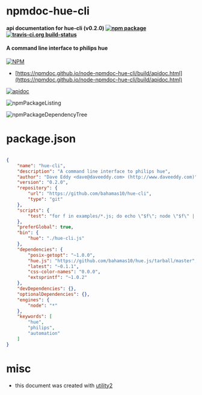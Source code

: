 # npmdoc-hue-cli

#### api documentation for  hue-cli (v0.2.0)  [![npm package](https://img.shields.io/npm/v/npmdoc-hue-cli.svg?style=flat-square)](https://www.npmjs.org/package/npmdoc-hue-cli) [![travis-ci.org build-status](https://api.travis-ci.org/npmdoc/node-npmdoc-hue-cli.svg)](https://travis-ci.org/npmdoc/node-npmdoc-hue-cli)

#### A command line interface to philips hue

[![NPM](https://nodei.co/npm/hue-cli.png?downloads=true&downloadRank=true&stars=true)](https://www.npmjs.com/package/hue-cli)

- [https://npmdoc.github.io/node-npmdoc-hue-cli/build/apidoc.html](https://npmdoc.github.io/node-npmdoc-hue-cli/build/apidoc.html)

[![apidoc](https://npmdoc.github.io/node-npmdoc-hue-cli/build/screenCapture.buildCi.browser.%252Ftmp%252Fbuild%252Fapidoc.html.png)](https://npmdoc.github.io/node-npmdoc-hue-cli/build/apidoc.html)

![npmPackageListing](https://npmdoc.github.io/node-npmdoc-hue-cli/build/screenCapture.npmPackageListing.svg)

![npmPackageDependencyTree](https://npmdoc.github.io/node-npmdoc-hue-cli/build/screenCapture.npmPackageDependencyTree.svg)



# package.json

```json

{
    "name": "hue-cli",
    "description": "A command line interface to philips hue",
    "author": "Dave Eddy <dave@daveeddy.com> (http://www.daveeddy.com)",
    "version": "0.2.0",
    "repository": {
        "url": "https://github.com/bahamas10/hue-cli",
        "type": "git"
    },
    "scripts": {
        "test": "for f in examples/*.js; do echo \"$f\"; node \"$f\" || exit 1; echo; done; echo 'Passed'"
    },
    "preferGlobal": true,
    "bin": {
        "hue": "./hue-cli.js"
    },
    "dependencies": {
        "posix-getopt": "~1.0.0",
        "hue.js": "https://github.com/bahamas10/hue.js/tarball/master",
        "latest": "~0.1.1",
        "css-color-names": "0.0.0",
        "extsprintf": "~1.0.2"
    },
    "devDependencies": {},
    "optionalDependencies": {},
    "engines": {
        "node": "*"
    },
    "keywords": [
        "hue",
        "philips",
        "automation"
    ]
}
```



# misc
- this document was created with [utility2](https://github.com/kaizhu256/node-utility2)

